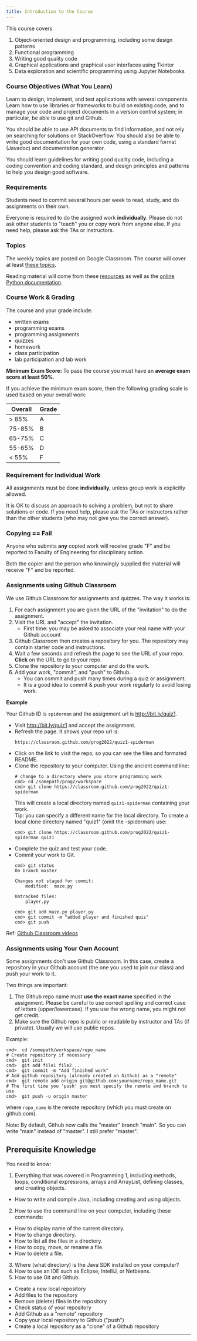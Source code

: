```yaml
---
title: Introduction to the Course
---
```


This course covers 

1. Object-oriented design and programming, including some design patterns
2. Functional programming 
3. Writing good quality code
4. Graphical applications and graphical user interfaces using Tkinter
5. Data exploration and scientific programming using Jupyter Notebooks

### Course Objectives (What You Learn)

Learn to design, implement, and test applications with several components. Learn how to use libraries or frameworks to build on existing code, and to manage your code and project documents in a version control system; in particular, be able to use git and Github.

You should be able to use API documents to find information, and not rely on searching for solutions on StackOverflow.  You should also be able to write good documentation for your own code, using a standard format (Javadoc) and documentation generator.

You should learn guidelines for writing good quality code, 
including a coding convention and coding standard, 
and design principles and patterns to help you design good software.

### Requirements 

Students need to commit several hours per week to read, study, and do assignments on their own.

Everyone is required to do the assigned work **individually**.  Please do not ask other students to "teach" you or copy work from anyone else.
If you need help, please ask the TAs or instructors.

### Topics

The weekly topics are posted on Google Classroom. 
The course will cover at least [these topics](index).


Reading material will come from these [resources](resources) as well as the [online Python documentation]().

### Course Work & Grading

The course and your grade include:

* written exams 
* programming exams
* programming assignments
* quizzes
* homework
* class participation
* lab participation and lab work

**Minimum Exam Score:** To pass the course you must have an **average exam score at least 50%**.

If you achieve the minimum exam score, then the following grading scale is used based on your overall work:

| Overall | Grade |
|---------|-------|
|  > 85%  |   A   |
| 75-85%  |   B   |
| 65-75%  |   C   |
| 55-65%  |   D   |
|  < 55%  |   F   |

### Requirement for Individual Work

All assignments must be done **individually**, unless group work is explicitly allowed.

It is OK to discuss an approach to solving a problem, but not to share solutions or code.  If you need help, please ask the TAs or instructors rather than the other students (who may not give you the correct answer).

### Copying == Fail

Anyone who submits **any** copied work will receive grade "F" and be reported to Faculty of Engineering for disciplinary action.

Both the copier and the person who knowingly supplied the material will receive "F" and be reported.

### Assignments using Github Classroom 

We use Github Classroom for assignments and quizzes. The way it works is:

1. For each assignment you are given the URL of the "invitation" to do the assignment.  
2. Visit the URL and "accept" the invitation.
   - First time: you may be asked to associate your real name with your Github account
3. Github Classroom then creates a repository for you. The repository may contain starter code and instructions.
4. Wait a few seconds and refresh the page to see the URL of your repo.  **Click** on the URL to go to your repo.
5. Clone the repository to your computer and do the work.
6. Add your work, "commit", and "push" to Github.
   - You can commit and push many times during a quiz or assignment.  
   - It is a good idea to commit & push your work regularly to avoid losing work.

**Example**

Your Github ID is `spiderman` and the assignment url is http://bit.ly/quiz1.

* Visit http://bit.ly/quiz1 and accept the assignment.
* Refresh the page. It shows your repo url is:
  ```
  https://classroom.github.com/prog2022/quiz1-spiderman
  ```
* Click on the link to visit the repo, so you can see the files and formated README.
* Clone the repository to your computer. Using the ancient command line:
  ```shell
  # change to a directory where you store programming work
  cmd> cd /somepath/prog2/workspace
  cmd> git clone https://classroom.github.com/prog2022/quiz1-spiderman
  ```
  This will create a local directory named `quiz1-spiderman` containing your work.    
  Tip: you can specify a different name for the local directory. To create a local clone directory named "quiz1" (omit the -spiderman) use:
  ```shell
  cmd> git clone https://classroom.github.com/prog2022/quiz1-spiderman quiz1
  ```
* Complete the quiz and test your code.
* Commit your work to Git.
  ```shell
  cmd> git status
  On branch master

  Changes not staged for commit:
      modified:  maze.py

  Untracked files:
      player.py

  cmd> git add maze.py player.py
  cmd> git commit -m "added player and finished quiz"
  cmd> git push
  ```

Ref: [Github Classroom videos](https://classroom.github.com/videos)

### Assignments using Your Own Account 

Some assignments don't use Github Classroom.  In this case, create a repository in your Github account (the one you used to join our class) and push your work to it. 

Two things are important:
1. The Github repo name must **use the exact name** specified in the assignment.  Please be careful to use correct spelling and correct case of letters (upper/lowercase). If you use the wrong name, you might not get credit.
2. Make sure the Github repo is public or readable by instructor and TAs (if private).  Usually we will use public repos.

Example:
```
cmd>  cd /somepath/workspace/repo_name
# Create repository if necessary
cmd>  git init
cmd>  git add file1 file2 ..
cmd>  git commit -m "Add finished work"
# Add github repository (already created on Github) as a "remote"
cmd>  git remote add origin git@github.com:yourname/repo_name.git
# The first time you 'push' you must specify the remote and branch to use
cmd>  git push -u origin master
```
where `repo_name` is the remote repository (which you must create on github.com).

Note: By default, Github now calls the "master" branch "main". So you can write "main" instead of "master". I still prefer "master".


## Prerequisite Knowledge

You need to know:

1. Everything that was covered in Programming 1, including methods, loops, conditional expressions, arrays and ArrayList, defining classes, and creating objects. 
  * How to write and compile Java, including creating and using objects.
2. How to use the command line on your computer, including these commands:
  * How to display name of the current directory.
  * How to change directory.
  * How to list all the files in a directory.
  * How to copy, move, or rename a file.
  * How to delete a file.
3. Where (what directory) is the Java SDK installed on your computer?
4. How to use an IDE such as Eclipse, IntelliJ, or Netbeans.
5. How to use Git and Github.
  * Create a new local repository
  * Add files to the repository
  * Remove (delete) files in the repository
  * Check status of your repository
  * Add Github as a "remote" repository
  * Copy your local repository to Github ("push")
  * Create a local repository as a "clone" of a Github repository

---
[skeoop.github.io]: https://skeoop.github.io
[google-classroom]: https://classroom.google.com
[resources]: https://skeoop.github.io/Resources
[github-oop2018]: https://github.com/OOP2018
[github-classroom]: https://classroom.github.com/classrooms/32051939-ske-programming-2
